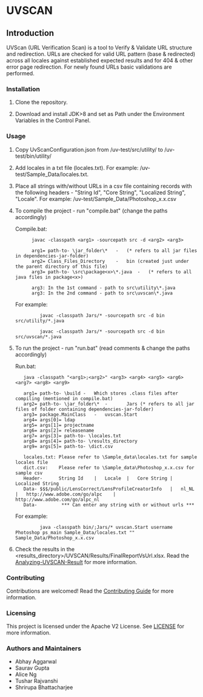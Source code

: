 # UVSCAN

## Introduction

UVScan (URL Verification Scan) is a tool to Verify & Validate URL structure and redirection. URLs are checked for valid URL pattern (base & redirected) across all locales against established expected results and for 404 & other error page redirection. For newly found URLs basic validations are performed.

### Installation

1. Clone the repository.

2. Download and install JDK>8 and set as Path under the Environment Variables in the Control Panel.

### Usage

1. Copy UvScanConfiguration.json from /uv-test/src/utility/ to /uv-test/bin/utility/

2. Add locales in a txt file (locales.txt). For example:  /uv-test/Sample_Data/locales.txt.

3. Place all strings with/without URLs in a csv file containing records with the following headers -  "String Id", "Core String", "Localized String", "Locale". For example:  /uv-test/Sample_Data/Photoshop_x.x.csv

4. To compile the project - run "compile.bat" (change the paths accordingly)

    Compile.bat: 
            
             javac -classpath <arg1> -sourcepath src -d <arg2> <arg3>

             arg1= path-to- \jar_folder\*	-	(* refers to all jar files in dependencies-jar-folder)
             arg2= Class_Files_Directory	-	bin (created just under the parent directory of this file)
             arg3= path-to- \src\package<x>\*.java	-	(* refers to all java files in package<x>)

             arg3: In the 1st command - path to src\utility\*.java 
             arg3: In the 2nd command - path to src\uvscan\*.java 
     
    For example:
    
                javac -classpath Jars/* -sourcepath src -d bin src/utility/*.java
                
                javac -classpath Jars/* -sourcepath src -d bin src/uvscan/*.java


5. To run the project - run "run.bat" (read comments & change the paths accordingly)

    Run.bat:  
          
          java -classpath "<arg1>;<arg2>" <arg3> <arg4> <arg5> <arg6> <arg7> <arg8> <arg9>

          arg1= path-to- \build	-	Which stores .class files after compiling (mentioned in compile.bat)
          arg2= path-to- \jar_folder\*	-       Jars (* refers to all jar files of folder containing dependencies-jar-folder)
          arg3= package.MainClass	-	uvscan.Start
          arg4= args[0]= ldap
          arg5= args[1]= projectname
          arg6= args[2]= releasename
          arg7= args[3]= path-to- \locales.txt
          arg8= args[4]= path-to- \results_directory
          arg9= args[5]= path-to- \dict.csv	
          
          locales.txt: Please refer to \Sample_data\locales.txt for sample locales file 
          dict.csv:    Please refer to \Sample_data\Photoshop_x.x.csv for sample csv 
          Header-      String Id	|	Locale	|	Core String	|	Localized String
          Data-	$$$/public/LensCorrect/LensProfileCreatorInfo	|	nl_NL	|	http://www.adobe.com/go/alpc	|	http://www.adobe.com/go/alpc_nl
          Data-         *** Can enter any string with or without urls ***
          
    For example: 
                
                java -classpath bin/;Jars/* uvscan.Start username Photoshop ps_main Sample_Data/locales.txt "" Sample_Data/Photoshop_x.x.csv
                
6. Check the results in the <results_directory>/UVSCAN/Results/FinalReportVsUrl.xlsx. Read the [Analyzing-UVSCAN-Result](Analyzing-UVSCAN-Result.txt) for more information.


### Contributing

Contributions are welcomed! Read the [Contributing Guide](.github/CONTRIBUTING.md) for more information.

### Licensing

This project is licensed under the Apache V2 License. See [LICENSE](LICENSE) for more information.

### Authors and Maintainers

* Abhay Aggarwal
* Saurav Gupta
* Alice Ng
* Tushar Rajvanshi
* Shrirupa Bhattacharjee
